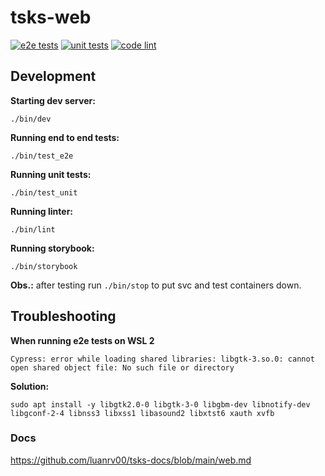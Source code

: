 # tsks-web

[![e2e tests](https://github.com/luanrv00/tsks-web/actions/workflows/e2e.yml/badge.svg)](https://github.com/luanrv00/tsks-web/actions/workflows/e2e.yml)
[![unit tests](https://github.com/luanrv00/tsks-web/actions/workflows/unit.yml/badge.svg)](https://github.com/luanrv00/tsks-web/actions/workflows/unit.yml)
[![code lint](https://github.com/luanrv00/tsks-web/actions/workflows/lint.yml/badge.svg)](https://github.com/luanrv00/tsks-web/actions/workflows/lint.yml)

## Development

**Starting dev server:**

```
./bin/dev
```

**Running end to end tests:**

```
./bin/test_e2e
```

**Running unit tests:**

```
./bin/test_unit
```

**Running linter:**

```
./bin/lint
```

**Running storybook:**

```
./bin/storybook
```

**Obs.:** after testing run `./bin/stop` to put svc and test containers down.

## Troubleshooting

**When running e2e tests on WSL 2**

`Cypress: error while loading shared libraries: libgtk-3.so.0: cannot open
shared object file: No such file or directory`

**Solution:**

```
sudo apt install -y libgtk2.0-0 libgtk-3-0 libgbm-dev libnotify-dev libgconf-2-4 libnss3 libxss1 libasound2 libxtst6 xauth xvfb
```

### Docs

https://github.com/luanrv00/tsks-docs/blob/main/web.md
